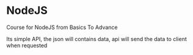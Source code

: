 # NodeJS
Course for NodeJS from Basics To Advance



Its simple API, the json will contains data, api will send the data to client when requested

